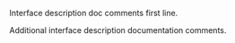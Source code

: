 Interface description doc comments first line.

Additional interface description documentation comments.

